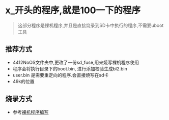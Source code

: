 # x_开头的程序,就是100一下的程序

> 这部分程序是裸机程序,并且是直接烧录到SD卡中执行的程序,不需要uboot工具

## 推荐方式

* 4412NoOS文件夹中,更改了一份sd_fuse,用来焼写裸机程序使用
* 程序会将执行目录下的boot.bin, 进行添加校验生成bl2.bin
* user.bin 是需要重定向的程序.会直接焼写在sd卡
* 49k的位置
## 烧录方式

* 参考[裸机程序编写](../裸机程序编写.md)